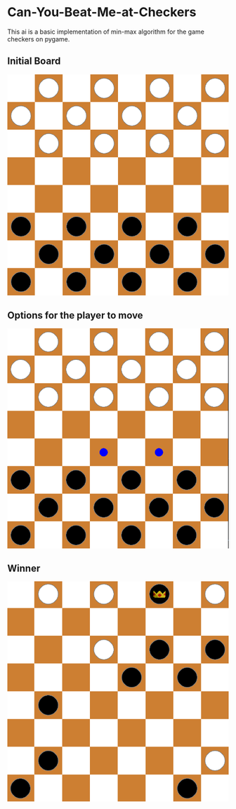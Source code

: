 # Can-You-Beat-Me-at-Checkers

This ai is a basic implementation of min-max algorithm for the game checkers on pygame.


## Initial Board 
![start](assets/start.png)

## Options for the player to move
![start](assets/first.png)

## Winner
![start](assets/end.png)